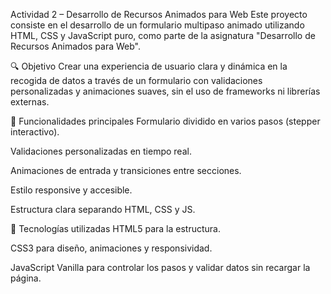Actividad 2 – Desarrollo de Recursos Animados para Web
Este proyecto consiste en el desarrollo de un formulario multipaso animado utilizando HTML, CSS y JavaScript puro, como parte de la asignatura "Desarrollo de Recursos Animados para Web".

🔍 Objetivo
Crear una experiencia de usuario clara y dinámica en la recogida de datos a través de un formulario con validaciones personalizadas y animaciones suaves, sin el uso de frameworks ni librerías externas.

🎯 Funcionalidades principales
Formulario dividido en varios pasos (stepper interactivo).

Validaciones personalizadas en tiempo real.

Animaciones de entrada y transiciones entre secciones.

Estilo responsive y accesible.

Estructura clara separando HTML, CSS y JS.

🧠 Tecnologías utilizadas
HTML5 para la estructura.

CSS3 para diseño, animaciones y responsividad.

JavaScript Vanilla para controlar los pasos y validar datos sin recargar la página.

